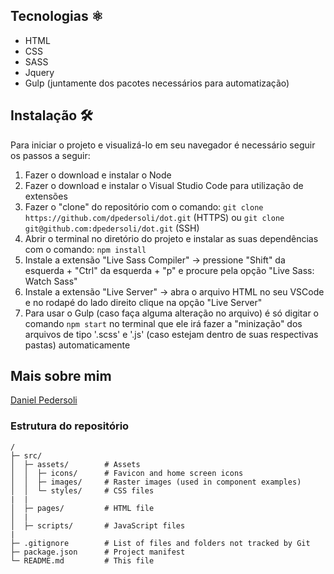 ## Tecnologias ⚛️

- HTML
- CSS
- SASS
- Jquery
- Gulp (juntamente dos pacotes necessários para automatização)

## Instalação 🛠️

Para iniciar o projeto e visualizá-lo em seu navegador é necessário seguir os passos a seguir:

1. Fazer o download e instalar o Node
2. Fazer o download e instalar o Visual Studio Code para utilização de extensões
3. Fazer o "clone" do repositório com o comando: `git clone https://github.com/dpedersoli/dot.git` (HTTPS) ou `git clone git@github.com:dpedersoli/dot.git` (SSH)
4. Abrir o terminal no diretório do projeto e instalar as suas dependências com o comando: `npm install`
5. Instale a extensão "Live Sass Compiler" -> pressione "Shift" da esquerda + "Ctrl" da esquerda + "p" e procure pela opção "Live Sass: Watch Sass"
6. Instale a extensão "Live Server" -> abra o arquivo HTML no seu VSCode e no rodapé do lado direito clique na opção "Live Server"
7. Para usar o Gulp (caso faça alguma alteração no arquivo) é só digitar o comando `npm start` no terminal que ele irá fazer a "minização" dos arquivos de tipo '.scss' e '.js' (caso estejam dentro de suas respectivas pastas) automaticamente

## Mais sobre mim

[Daniel Pedersoli](https://github.com/dpedersoli)
<br/>

### Estrutura do repositório

```
/
├─ src/
│  ├─ assets/        # Assets
│  │  ├─ icons/      # Favicon and home screen icons
│  │  ├─ images/     # Raster images (used in component examples)
│  │  └─ styles/     # CSS files
|  |
│  ├─ pages/         # HTML file
│  |
│  ├─ scripts/       # JavaScript files
|
├─ .gitignore        # List of files and folders not tracked by Git
├─ package.json      # Project manifest
└─ README.md         # This file
```
